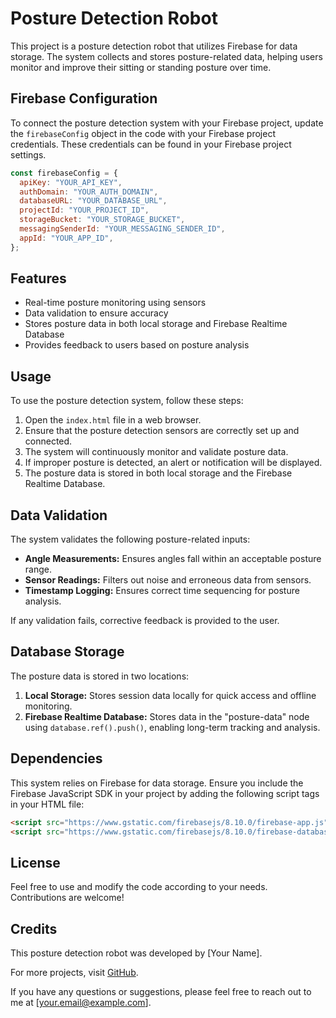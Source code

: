 # Posture Detection Robot

This project is a posture detection robot that utilizes Firebase for data storage. The system collects and stores posture-related data, helping users monitor and improve their sitting or standing posture over time.

## Firebase Configuration

To connect the posture detection system with your Firebase project, update the `firebaseConfig` object in the code with your Firebase project credentials. These credentials can be found in your Firebase project settings.

```javascript
const firebaseConfig = {
  apiKey: "YOUR_API_KEY",
  authDomain: "YOUR_AUTH_DOMAIN",
  databaseURL: "YOUR_DATABASE_URL",
  projectId: "YOUR_PROJECT_ID",
  storageBucket: "YOUR_STORAGE_BUCKET",
  messagingSenderId: "YOUR_MESSAGING_SENDER_ID",
  appId: "YOUR_APP_ID",
};
```

## Features

- Real-time posture monitoring using sensors
- Data validation to ensure accuracy
- Stores posture data in both local storage and Firebase Realtime Database
- Provides feedback to users based on posture analysis

## Usage

To use the posture detection system, follow these steps:

1. Open the `index.html` file in a web browser.
2. Ensure that the posture detection sensors are correctly set up and connected.
3. The system will continuously monitor and validate posture data.
4. If improper posture is detected, an alert or notification will be displayed.
5. The posture data is stored in both local storage and the Firebase Realtime Database.

## Data Validation

The system validates the following posture-related inputs:

- **Angle Measurements:** Ensures angles fall within an acceptable posture range.
- **Sensor Readings:** Filters out noise and erroneous data from sensors.
- **Timestamp Logging:** Ensures correct time sequencing for posture analysis.

If any validation fails, corrective feedback is provided to the user.

## Database Storage

The posture data is stored in two locations:

1. **Local Storage:** Stores session data locally for quick access and offline monitoring.
2. **Firebase Realtime Database:** Stores data in the "posture-data" node using `database.ref().push()`, enabling long-term tracking and analysis.

## Dependencies

This system relies on Firebase for data storage. Ensure you include the Firebase JavaScript SDK in your project by adding the following script tags in your HTML file:

```html
<script src="https://www.gstatic.com/firebasejs/8.10.0/firebase-app.js"></script>
<script src="https://www.gstatic.com/firebasejs/8.10.0/firebase-database.js"></script>
```

## License

Feel free to use and modify the code according to your needs. Contributions are welcome!

## Credits

This posture detection robot was developed by [Your Name].

For more projects, visit [GitHub](https://github.com/yourusername).

If you have any questions or suggestions, please feel free to reach out to me at [your.email@example.com].
